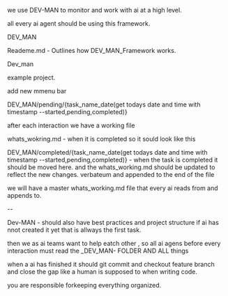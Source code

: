 we use DEV-MAN to monitor and work with ai at a high level. 

all every ai agent should be using this framework. 

DEV_MAN 

Reademe.md - Outlines how DEV_MAN_Framework works. 

Dev_man

example project. 

add new mmenu bar 

DEV_MAN/pending/{task_name_date(get todays date and time with timestamp --started,pending,completed)}

after each interaction we have a working file 

whats_wokring.md - when it is completed so it sould look like this 


DEV_MAN/completed/{task_name_date(get todays date and time with timestamp --started,pending,completed)} - when the task is completed it should be moved here. and the whats_working.md should be updated to reflect the new changes. verbateum and appended to the end of the file 

we will have a master whats_working.md file that every ai reads from and appends to.  

-- 

Dev-MAN - should also have best practices and project structure if ai has nnot created it yet that is allways the first task. 


then we as ai teams want to help eatch other , so all ai agens before every interaction must read the _DEV_MAN- FOLDER AND ALL things  

when a ai has finished it should git commit and checkout feature branch and close the gap like a human is supposed to when writing code. 

you are responsible forkeeping everything organized. 


